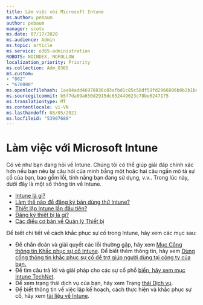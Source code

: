 ```yaml
---
title: Làm việc với Microsoft Intune
ms.author: pebaum
author: pebaum
manager: scotv
ms.date: 07/17/2020
ms.audience: Admin
ms.topic: article
ms.service: o365-administration
ROBOTS: NOINDEX, NOFOLLOW
localization_priority: Priority
ms.collection: Adm_O365
ms.custom:
- "862"
- "670000"
ms.openlocfilehash: 1aa04add46978836c83afbd1c85c58df59fd2966806b0b2b1be5bd8cb5774d47
ms.sourcegitcommit: b5f7da89a650d2915dc652449623c78be6247175
ms.translationtype: MT
ms.contentlocale: vi-VN
ms.lasthandoff: 08/05/2021
ms.locfileid: "53907688"
---
```

# <a name="working-with-microsoft-intune"></a>Làm việc với Microsoft Intune

Có vẻ như bạn đang hỏi về Intune. Chúng tôi có thể giúp giải đáp chính xác hơn nếu bạn nêu lại câu hỏi của mình bằng một hoặc hai câu ngắn mô tả sự cố của bạn, bao gồm lỗi, tính năng bạn đang sử dụng, v.v.. Trong lúc này, dưới đây là một số thông tin về Intune.

- [Intune là gì?](https://docs.microsoft.com/intune/what-is-intune)
- [Làm thế nào để đăng ký bản dùng thử Intune?](https://docs.microsoft.com/intune/free-trial-sign-up)
- [Thiết lập Intune lần đầu tiên?](https://docs.microsoft.com/intune/setup-steps)
- [Đăng ký thiết bị là gì?](https://docs.microsoft.com/intune/device-enrollment)
- [Các điều cơ bản về Quản lý Thiết bị](https://docs.microsoft.com/mem/intune/fundamentals/)

Để biết chi tiết về cách khắc phục sự cố trong Intune, hãy xem các mục sau:

- Để chẩn đoán và giải quyết các lỗi thường gặp, hãy xem  [Mục Cổng thông tin Khắc phục sự cố Intune](https://aka.ms/intunetroubleshooting). Để biết thêm thông tin, hãy xem [Dùng cổng thông tin khắc phục sự cố để trợ giúp người dùng tại công ty của bạn.](https://docs.microsoft.com/intune/help-desk-operators)
- Để tìm câu trả lời và giải pháp cho các sự cố phổ [biến, hãy xem mục Intune TechNet](https://aka.ms/intuneforums).
- Để xem trạng thái dịch vụ của bạn, hãy xem Trạng [thái Dịch vụ](https://portal.office.com/AdminPortal/Home#/servicehealth).
- Để biết thông tin về việc lập kế hoạch, cách thực hiện và khắc phục sự cố, hãy xem [tài liệu về Intune](https://docs.microsoft.com/intune/).